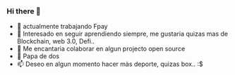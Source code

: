### Hi there 👋

- 🔭 actualmente trabajando Fpay
- 🌱 Interesado en seguir aprendiendo siempre, me gustaria quizas mas de Blockchain, web 3.0,  Defi..
- 👯 Me encantaria colaborar en algun projecto open source
- 🤔 Papa de dos
- 📫 Deseo en algun momento hacer màs deporte, quizas box.. :$

